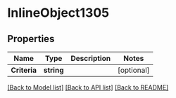 # InlineObject1305

## Properties

Name | Type | Description | Notes
------------ | ------------- | ------------- | -------------
**Criteria** | **string** |  | [optional] 

[[Back to Model list]](../README.md#documentation-for-models) [[Back to API list]](../README.md#documentation-for-api-endpoints) [[Back to README]](../README.md)


